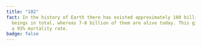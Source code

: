 ```yaml
---
title: "102"
fact: In the history of Earth there has existed approximately 100 billion human
  beings in total, whereas 7-8 billion of them are alive today. This gives Earth
  a 93% mortality rate.
badge: false
---
```

